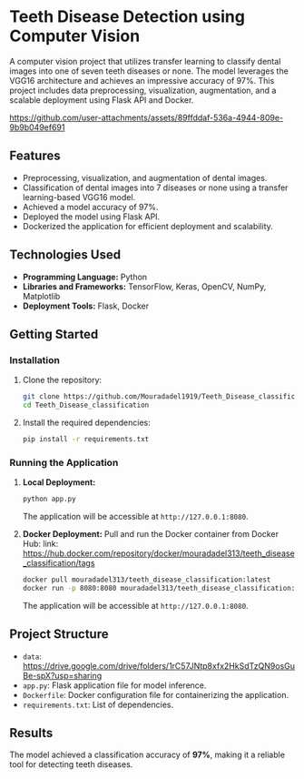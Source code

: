 # Teeth Disease Detection using Computer Vision

A computer vision project that utilizes transfer learning to classify dental images into one of seven teeth diseases or none. The model leverages the VGG16 architecture and achieves an impressive accuracy of 97%. This project includes data preprocessing, visualization, augmentation, and a scalable deployment using Flask API and Docker.





https://github.com/user-attachments/assets/89ffddaf-536a-4944-809e-9b9b049ef691





## Features
- Preprocessing, visualization, and augmentation of dental images.
- Classification of dental images into 7 diseases or none using a transfer learning-based VGG16 model.
- Achieved a model accuracy of 97%.
- Deployed the model using Flask API.
- Dockerized the application for efficient deployment and scalability.

## Technologies Used
- **Programming Language:** Python
- **Libraries and Frameworks:** TensorFlow, Keras, OpenCV, NumPy, Matplotlib
- **Deployment Tools:** Flask, Docker

## Getting Started

### Installation
1. Clone the repository:
   ```bash
   git clone https://github.com/Mouradadel1919/Teeth_Disease_classification.git
   cd Teeth_Disease_classification
   ```
2. Install the required dependencies:
   ```bash
   pip install -r requirements.txt
   ```

### Running the Application
1. **Local Deployment:**
   ```bash
   python app.py
   ```
   The application will be accessible at `http://127.0.0.1:8080`.

2. **Docker Deployment:**
   Pull and run the Docker container from Docker Hub:
   link: https://hub.docker.com/repository/docker/mouradadel313/teeth_disease_classification/tags
   ```bash
   docker pull mouradadel313/teeth_disease_classification:latest
   docker run -p 8080:8080 mouradadel313/teeth_disease_classification:latest
   ```
   The application will be accessible at `http://127.0.0.1:8080`.

## Project Structure
- `data`: https://drive.google.com/drive/folders/1rC57JNtp8xfx2HkSdTzQN9osGuBe-spX?usp=sharing
- `app.py`: Flask application file for model inference.
- `Dockerfile`: Docker configuration file for containerizing the application.
- `requirements.txt`: List of dependencies.

## Results
The model achieved a classification accuracy of **97%**, making it a reliable tool for detecting teeth diseases.
